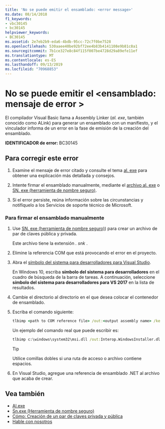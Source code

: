 ```yaml
---
title: 'No se puede emitir el ensamblado: <error message>'
ms.date: 08/14/2018
f1_keywords:
- vbc30145
- bc30145
helpviewer_keywords:
- BC30145
ms.assetid: 2e7eb2b9-eda6-4bdb-95cc-72c7f0be7528
ms.openlocfilehash: 530aaee40be92bf72ee4b83b4141108e9b81c8a1
ms.sourcegitcommit: 7b1ce327e8c84f115f007be4728d29a89efe11ef
ms.translationtype: MT
ms.contentlocale: es-ES
ms.lasthandoff: 09/13/2019
ms.locfileid: "70968853"
---
```

# <a name="unable-to-emit-assembly-error-message"></a>No se puede emitir el \<ensamblado: mensaje de error >

El compilador Visual Basic llama a Assembly Linker (*al. exe*, también conocido como ALink) para generar un ensamblado con un manifiesto, y el vinculador informa de un error en la fase de emisión de la creación del ensamblado.

**IDENTIFICADOR de error:** BC30145

## <a name="to-correct-this-error"></a>Para corregir este error

1. Examine el mensaje de error citado y consulte el tema [al. exe](../../../framework/tools/al-exe-assembly-linker.md) para obtener una explicación más detallada y consejos.

2. Intente firmar el ensamblado manualmente, mediante el [archivo al. exe](../../../framework/tools/al-exe-assembly-linker.md) o [SN. exe (herramienta de nombre seguro)](../../../framework/tools/sn-exe-strong-name-tool.md).

3. Si el error persiste, reúna información sobre las circunstancias y notifíquelo a los Servicios de soporte técnico de Microsoft.

### <a name="to-sign-the-assembly-manually"></a>Para firmar el ensamblado manualmente

1. Use [SN. exe (herramienta de nombre seguro)](../../../framework/tools/sn-exe-strong-name-tool.md)) para crear un archivo de par de claves pública y privada.

   Este archivo tiene la extensión *. snk* .

2. Elimine la referencia COM que está provocando el error en el proyecto.

3. Abra el [símbolo del sistema para desarrolladores para Visual Studio](../../../framework/tools/developer-command-prompt-for-vs.md).

   En Windows 10, escriba **símbolo del sistema para desarrolladores** en el cuadro de búsqueda de la barra de tareas. A continuación, seleccione **símbolo del sistema para desarrolladores para VS 2017** en la lista de resultados.

4. Cambie el directorio al directorio en el que desea colocar el contenedor de ensamblado.

5. Escriba el comando siguiente:

    ```cmd
    tlbimp <path to COM reference file> /out:<output assembly name> /keyfile:<path to .snk file>
    ```

   Un ejemplo del comando real que puede escribir es:

    ```cmd
    tlbimp c:\windows\system32\msi.dll /out:Interop.WindowsInstaller.dll /keyfile:"c:\documents and settings\mykey.snk"
    ```

   > [!TIP]
   > Utilice comillas dobles si una ruta de acceso o archivo contiene espacios.

6. En Visual Studio, agregue una referencia de ensamblado .NET al archivo que acaba de crear.

## <a name="see-also"></a>Vea también

- [Al.exe](../../../framework/tools/al-exe-assembly-linker.md)
- [Sn.exe (Herramienta de nombre seguro)](../../../framework/tools/sn-exe-strong-name-tool.md)
- [Cómo: Creación de un par de claves privada y pública](../../../standard/assembly/create-public-private-key-pair.md)
- [Hable con nosotros](/visualstudio/ide/talk-to-us)
